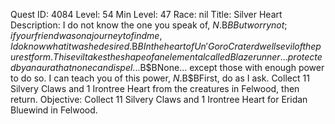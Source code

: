 Quest ID: 4084
Level: 54
Min Level: 47
Race: nil
Title: Silver Heart
Description: I do not know the one you speak of, $N.$B$BBut worry not; if your friend was on a journey to find me, I do know what it was he desired.$B$BIn the heart of Un'Goro Crater dwells evil of the purest form. This evil takes the shape of an elemental called Blazerunner... protected by an aura that none can dispel...$B$BNone... except those with enough power to do so. I can teach you of this power, $N.$B$BFirst, do as I ask. Collect 11 Silvery Claws and 1 Irontree Heart from the creatures in Felwood, then return.
Objective: Collect 11 Silvery Claws and 1 Irontree Heart for Eridan Bluewind in Felwood.
